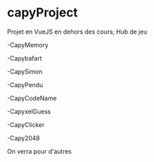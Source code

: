 # capyProject

Projet en VueJS en dehors des cours;
Hub de jeu

-CapyMemory

-Capybafart

-CapySimon

-CapyPendu

-CapyCodeName

-CapyxelGuess

-CapyClicker

-Capy2048

On verra pour d'autres

